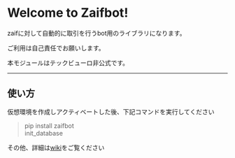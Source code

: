 Welcome to Zaifbot!
===================


zaifに対して自動的に取引を行うbot用のライブラリになります。

ご利用は自己責任でお願いします。

本モジュールはテックビューロ非公式です。


----------


使い方
-------------
仮想環境を作成しアクティベートした後、下記コマンドを実行してください

> pip install zaifbot  
> init_database

その他、詳細は[wiki][1]をご覧ください

  [1]: https://github.com/techbureau/zaifbot/wiki

